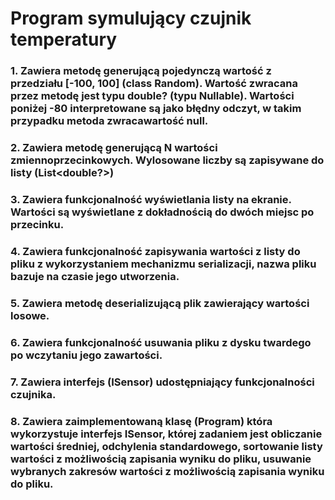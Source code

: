 # Program symulujący czujnik temperatury

### 1. Zawiera metodę generującą pojedynczą wartość z przedziału [-100, 100] (class Random). Wartość zwracana przez metodę jest typu double? (typu Nullable). Wartości poniżej -80 interpretowane są jako błędny odczyt, w takim przypadku metoda zwracawartość null.

### 2. Zawiera metodę generującą N wartości zmiennoprzecinkowych. Wylosowane liczby są zapisywane do listy (List<double?>)

### 3. Zawiera funkcjonalność wyświetlania listy na ekranie. Wartości są wyświetlane z dokładnością do dwóch miejsc po przecinku.

### 4. Zawiera funkcjonalność zapisywania wartości z listy do pliku z wykorzystaniem mechanizmu serializacji, nazwa pliku bazuje na czasie jego utworzenia.

### 5. Zawiera metodę deserializującą plik zawierający wartości losowe.

### 6. Zawiera funkcjonalność usuwania pliku z dysku twardego po wczytaniu jego zawartości.

### 7. Zawiera interfejs (ISensor) udostępniający funkcjonalności czujnika.

### 8. Zawiera zaimplementowaną klasę (Program) która wykorzystuje interfejs ISensor, której zadaniem jest obliczanie wartości średniej, odchylenia standardowego, sortowanie listy wartości z możliwością zapisania wyniku do pliku, usuwanie wybranych zakresów wartości z możliwością zapisania wyniku do pliku.
